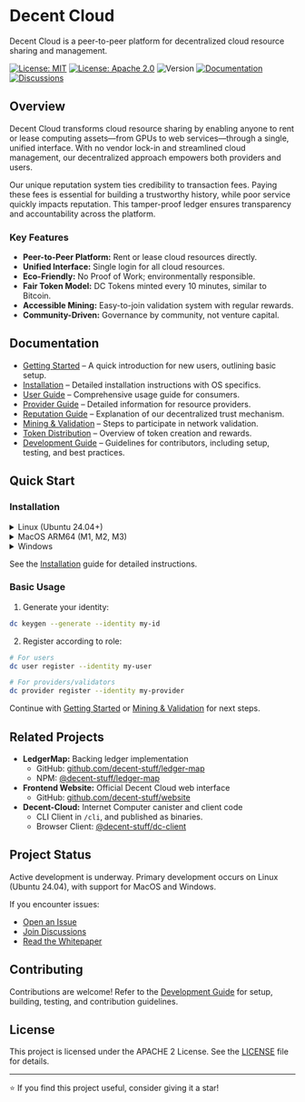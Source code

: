 # Decent Cloud

Decent Cloud is a peer-to-peer platform for decentralized cloud resource sharing and management.

[![License: MIT](https://img.shields.io/badge/License-MIT-green.svg)](https://opensource.org/licenses/MIT)
[![License: Apache 2.0](https://img.shields.io/badge/License-Apache%202.0-green.svg)](https://opensource.org/licenses/Apache-2.0)
![Version](https://img.shields.io/badge/version-0.4.0-blue)
[![Documentation](https://img.shields.io/badge/docs-latest-green.svg)](docs/)
[![Discussions](https://img.shields.io/github/discussions/decent-stuff/decent-cloud)](https://github.com/orgs/decent-stuff/discussions)

## Overview

Decent Cloud transforms cloud resource sharing by enabling anyone to rent or lease computing assets—from GPUs to web services—through a single, unified interface. With no vendor lock-in and streamlined cloud management, our decentralized approach empowers both providers and users.

Our unique reputation system ties credibility to transaction fees. Paying these fees is essential for building a trustworthy history, while poor service quickly impacts reputation. This tamper-proof ledger ensures transparency and accountability across the platform.

### Key Features

- **Peer-to-Peer Platform:** Rent or lease cloud resources directly.
- **Unified Interface:** Single login for all cloud resources.
- **Eco-Friendly:** No Proof of Work; environmentally responsible.
- **Fair Token Model:** DC Tokens minted every 10 minutes, similar to Bitcoin.
- **Accessible Mining:** Easy-to-join validation system with regular rewards.
- **Community-Driven:** Governance by community, not venture capital.

## Documentation

- [Getting Started](docs/getting-started.md) – A quick introduction for new users, outlining basic setup.
- [Installation](docs/installation.md) – Detailed installation instructions with OS specifics.
- [User Guide](docs/user-guide.md) – Comprehensive usage guide for consumers.
- [Provider Guide](docs/provider-guide.md) – Detailed information for resource providers.
- [Reputation Guide](docs/reputation.md) – Explanation of our decentralized trust mechanism.
- [Mining & Validation](docs/mining-and-validation.md) – Steps to participate in network validation.
- [Token Distribution](docs/token-distribution.md) – Overview of token creation and rewards.
- [Development Guide](docs/development.md) – Guidelines for contributors, including setup, testing, and best practices.

## Quick Start

### Installation

<details>
<summary>Linux (Ubuntu 24.04+)</summary>

```bash
mkdir $HOME/bin
curl -L https://github.com/decent-stuff/decent-cloud/releases/latest/download/decent-cloud-linux-amd64 -o $HOME/bin/dc
chmod +x $HOME/bin/dc
```

Add to PATH in `~/.bashrc`:

```bash
if [ -d "$HOME/bin" ]; then
  export PATH="$HOME/bin:$PATH"
fi
```
</details>

<details>
<summary>MacOS ARM64 (M1, M2, M3)</summary>

```bash
curl -L https://github.com/decent-stuff/decent-cloud/releases/latest/download/decent-cloud-darwin-arm64 -o /usr/local/bin/dc
chmod +x /usr/local/bin/dc
```
</details>

<details>
<summary>Windows</summary>

```powershell
$download_url = "https://github.com/decent-stuff/decent-cloud/releases/latest/download/decent-cloud-windows-amd64.exe"
Invoke-WebRequest "$download_url" -OutFile "dc.exe"
```
</details>

See the [Installation](docs/installation.md) guide for detailed instructions.

### Basic Usage

1. Generate your identity:

```bash
dc keygen --generate --identity my-id
```

2. Register according to role:

```bash
# For users
dc user register --identity my-user

# For providers/validators
dc provider register --identity my-provider
```

Continue with [Getting Started](docs/getting-started.md) or [Mining & Validation](docs/mining-and-validation.md) for next steps.

## Related Projects

- **LedgerMap:** Backing ledger implementation  
  - GitHub: [github.com/decent-stuff/ledger-map](https://github.com/decent-stuff/ledger-map/)  
  - NPM: [@decent-stuff/ledger-map](https://www.npmjs.com/package/@decent-stuff/ledger-map)
- **Frontend Website:** Official Decent Cloud web interface  
  - GitHub: [github.com/decent-stuff/website](https://github.com/decent-stuff/website/)
- **Decent-Cloud:** Internet Computer canister and client code  
  - CLI Client in `/cli`, and published as binaries.  
  - Browser Client: [@decent-stuff/dc-client](https://www.npmjs.com/package/@decent-stuff/dc-client)

## Project Status

Active development is underway. Primary development occurs on Linux (Ubuntu 24.04), with support for MacOS and Windows.

If you encounter issues:
- [Open an Issue](https://github.com/decent-stuff/decent-cloud/issues)
- [Join Discussions](https://github.com/orgs/decent-stuff/discussions)
- [Read the Whitepaper](https://decent-cloud.org/)

## Contributing

Contributions are welcome! Refer to the [Development Guide](docs/development.md) for setup, building, testing, and contribution guidelines.

## License

This project is licensed under the APACHE 2 License. See the [LICENSE](LICENSE) file for details.

---

⭐ If you find this project useful, consider giving it a star!
